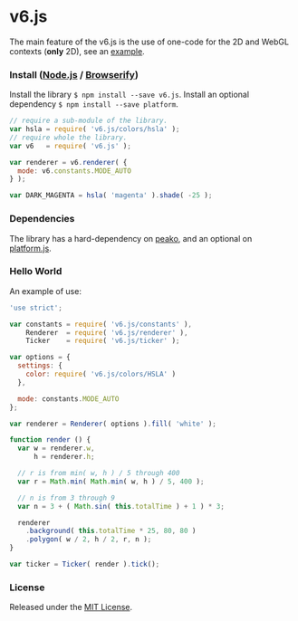 # v6.js

The main feature of the v6.js is the use of one-code for the 2D and WebGL contexts (**only** 2D), see an [example](https://github.com/silent-tempest/v6.js-example/).

### Install ([Node.js](https://nodejs.org/en/about/) / [Browserify](http://browserify.org/))

Install the library `$ npm install --save v6.js`. Install an optional dependency `$ npm install --save platform`.

```javascript
// require a sub-module of the library.
var hsla = require( 'v6.js/colors/hsla' );
// require whole the library.
var v6   = require( 'v6.js' );

var renderer = v6.renderer( {
  mode: v6.constants.MODE_AUTO
} );

var DARK_MAGENTA = hsla( 'magenta' ).shade( -25 );
```

### Dependencies

The library has a hard-dependency on [peako](https://github.com/silent-tempest/peako), and an optional on [platform.js](https://github.com/bestiejs/platform.js).

### Hello World

An example of use:

```javascript
'use strict';

var constants = require( 'v6.js/constants' ),
    Renderer  = require( 'v6.js/renderer' ),
    Ticker    = require( 'v6.js/ticker' );

var options = {
  settings: {
    color: require( 'v6.js/colors/HSLA' )
  },

  mode: constants.MODE_AUTO
};

var renderer = Renderer( options ).fill( 'white' );

function render () {
  var w = renderer.w,
      h = renderer.h;

  // r is from min( w, h ) / 5 through 400
  var r = Math.min( Math.min( w, h ) / 5, 400 );

  // n is from 3 through 9
  var n = 3 + ( Math.sin( this.totalTime ) + 1 ) * 3;

  renderer
    .background( this.totalTime * 25, 80, 80 )
    .polygon( w / 2, h / 2, r, n );
}

var ticker = Ticker( render ).tick();
```

### License

Released under the [MIT License](LICENSE).
